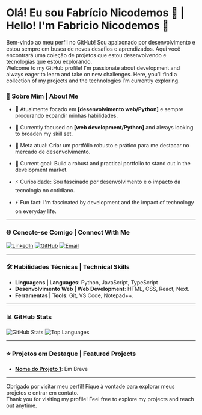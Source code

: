 # Olá! Eu sou Fabrício Nicodemos 👋 | Hello! I'm Fabricio Nicodemos 👋

Bem-vindo ao meu perfil no GitHub! Sou apaixonado por desenvolvimento e estou sempre em busca de novos desafios e aprendizados. Aqui você encontrará uma coleção de projetos que estou desenvolvendo e tecnologias que estou explorando.  
Welcome to my GitHub profile! I'm passionate about development and always eager to learn and take on new challenges. Here, you’ll find a collection of my projects and the technologies I’m currently exploring.

### 🚀 Sobre Mim | About Me

- 🌱 Atualmente focado em **[desenvolvimento web/Python]** e sempre procurando expandir minhas habilidades.  
- 🌱 Currently focused on **[web development/Python]** and always looking to broaden my skill set.
  
- 🎯 Meta atual: Criar um portfólio robusto e prático para me destacar no mercado de desenvolvimento.  
- 🎯 Current goal: Build a robust and practical portfolio to stand out in the development market.
  
- ⚡ Curiosidade: Sou fascinado por desenvolvimento e o impacto da tecnologia no cotidiano.  
- ⚡ Fun fact: I'm fascinated by development and the impact of technology on everyday life.

---

### 🌐 Conecte-se Comigo | Connect With Me

[![LinkedIn](https://img.shields.io/badge/-LinkedIn-0e76a8?style=flat&logo=linkedin&logoColor=white)](https://www.linkedin.com/in/fabricionicodemos/)
[![GitHub](https://img.shields.io/badge/-GitHub-181717?style=flat&logo=github&logoColor=white)](https://github.com/Fabricio-Nunes-Nicodemos)
[![Email](https://img.shields.io/badge/-Email-D14836?style=flat&logo=gmail&logoColor=white)](mailto:faricio.nicodemos@outlook.com)

---

### 🛠️ Habilidades Técnicas | Technical Skills

- **Linguagens | Languages**: Python, JavaScript, TypeScript
- **Desenvolvimento Web | Web Development**: HTML, CSS, React, Next.
- **Ferramentas | Tools**: Git, VS Code, Notepad++.

---

### 📊 GitHub Stats

![GitHub Stats](https://github-readme-stats.vercel.app/api?username=Fabricio-Nunes-Nicodemos&show_icons=true&theme=radical)
![Top Languages](https://github-readme-stats.vercel.app/api/top-langs/?username=Fabricio-Nunes-Nicodemos&layout=compact&theme=radical)

---

### ⭐ Projetos em Destaque | Featured Projects

- **[Nome do Projeto 1](link_projeto1)**: Em Breve

---

Obrigado por visitar meu perfil! Fique à vontade para explorar meus projetos e entrar em contato.  
Thank you for visiting my profile! Feel free to explore my projects and reach out anytime.

